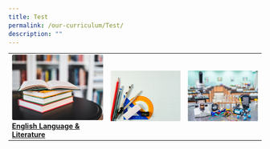 ```yaml
---
title: Test
permalink: /our-curriculum/Test/
description: ""
---
```

|  |  |  |
| -------- | -------- | -------- |
|   <a href="https://moe-canberrasec-staging.netlify.app/discover-canberra/our-curriculum/english-language-n-literature"> <img src="/images/english.png"><br><strong>English Language & Literature</strong></a>   |  <a href="https://moe-canberrasec-staging.netlify.app/discover-canberra/our-curriculum/mathematics"> <img src="/images/mathematics.png"> </a>    |   <a href="https://moe-canberrasec-staging.netlify.app/discover-canberra/our-curriculum/science"> <img src="/images/science.png"> </a>   |